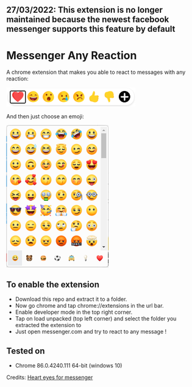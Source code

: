 ## 27/03/2022: This extension is no longer maintained because the newest facebook messenger supports this feature by default

# Messenger Any Reaction
A chrome extension that makes you able to react to messages with any reaction:

![screenshot1](https://github.com/Mino260806/Messenger-Any-Reaction/blob/main/screenshots/screenshot1.png?raw=true)

And then just choose an emoji:

![screenshot1](https://github.com/Mino260806/Messenger-Any-Reaction/blob/main/screenshots/screenshot2.png?raw=true)

## To enable the extension
- Download this repo and extract it to a folder.
- Now go chrome and tap chrome://extensions in the url bar.
- Enable developer mode in the top right corner.
- Tap on load unpacked (top left corner) and select the folder you extracted the extension to
- Just open messenger.com and try to react to any message !

## Tested on
- Chrome 86.0.4240.111 64-bit (windows 10)

Credits: [Heart eyes for messenger](https://chrome.google.com/webstore/detail/heart-eyes-for-messenger/fomiebabmnhlmlinnikampfblffjceoi)
